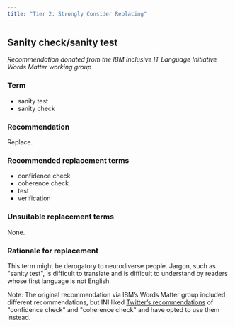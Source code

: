 ```yaml
---
title: "Tier 2: Strongly Consider Replacing"
---
```


## Sanity check/sanity test

*Recommendation donated from the IBM Inclusive IT Language Initiative Words Matter working group*

### Term 

- sanity test
- sanity check

### Recommendation 

Replace.

### Recommended replacement terms

- confidence check 
- coherence check 
- test
- verification

### Unsuitable replacement terms

None.

### Rationale for replacement 

This term might be derogatory to neurodiverse people. Jargon, such as "sanity test", is difficult to translate and is difficult to understand by readers whose first language is not English.

Note: The original recommendation via IBM’s Words Matter group included different recommendations, but INI liked [Twitter’s recommendations][twitter-recs] of "confidence check" and "coherence check" and have opted to use them instead.

[twitter-recs]: https://www.mediaite.com/news/twitter-bans-sanity-checks-company-announces-plan-to-make-code-more-politically-correct/
